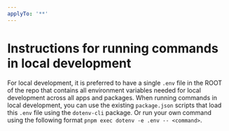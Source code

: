 ```yaml
---
applyTo: '**'
---
```

# Instructions for running commands in local development

For local development, it is preferred to have a single `.env` file in the ROOT of the repo that contains all environment variables needed for local development across all apps and packages. When running commands in local development, you can use the existing `package.json` scripts that load this `.env` file using the `dotenv-cli` package. Or run your own command using the following format `pnpm exec dotenv -e .env -- <command>`. 